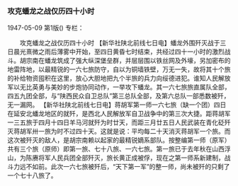 ### 攻克蟠龙之战仅历四十小时

1947-05-09
第1版()
专栏：

　　攻克蟠龙之战仅历四十小时
    【新华社陕北前线七日电】蟠龙外围歼灭战于三日晨光熹微之雨后薄雾中开始，至四日黄昏七时结束，共经过四十一小时的激烈战斗。胡宗南在蟠龙筑成了强大纵深堡垒群，并层层围以铁丝网及外壕，另加密布的地雷阵地，以最精锐的一六七旅防守，自以为铜墙铁壁，万无一失，故将其十个旅的补给物资囤积在这里，放心大胆地把九个半旅的兵力向绥德进犯。谁知人民解放军以无比英勇与美妙的步炮协同动作，一举攻下蟠龙。其一六七旅旅直属队全部，四五九团全部，与“陕西民众自卫总队”第三总队全部，及第六总队一部悉数被歼，无一漏网。
    【新华社陕北前线七日电】蒋胡军第一师一六七旅（缺一个团）四日在延安北蟠龙地区的就歼，是西北人民解放军自卫战争中的第三次大捷。距蒋胡军一三五旅于四月十四日羊马河就歼为时廿天，而距三月廿五日人民武装在青化砭歼灭蒋胡军卅一旅为时不过四十天。这就是说：平均每二十天消灭蒋胡军一个旅。而这次被歼灭的敌人，是胡宗南赖以起家的最精锐嫡系部队。按整编第一师（原军）共有三个旅（原师）即第一旅、七十八旅、一六七旅。第一旅已于去年秋在山西浮山，为陈赓将军人民兵团全部歼灭，旅长黄正成被俘，现在之第一师系新建制，战斗力远不如前。此次一六七旅被歼后，“天下第一军”的整一师，尚未被歼的只剩了一个七十八旅了。

